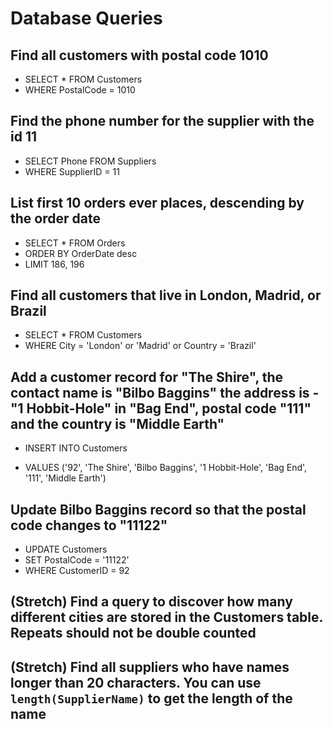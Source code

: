 # Database Queries

## Find all customers with postal code 1010

- SELECT \* FROM Customers
- WHERE PostalCode = 1010

## Find the phone number for the supplier with the id 11

- SELECT Phone FROM Suppliers
- WHERE SupplierID = 11

## List first 10 orders ever places, descending by the order date

- SELECT \* FROM Orders
- ORDER BY OrderDate desc
- LIMIT 186, 196

## Find all customers that live in London, Madrid, or Brazil

- SELECT \* FROM Customers
- WHERE City = 'London' or 'Madrid' or Country = 'Brazil'

## Add a customer record for "The Shire", the contact name is "Bilbo Baggins" the address is -"1 Hobbit-Hole" in "Bag End", postal code "111" and the country is "Middle Earth"

- INSERT INTO Customers

- VALUES ('92', 'The Shire', 'Bilbo Baggins', '1 Hobbit-Hole', 'Bag End', '111', 'Middle Earth')

## Update Bilbo Baggins record so that the postal code changes to "11122"

- UPDATE Customers
- SET PostalCode = '11122'
- WHERE CustomerID = 92

## (Stretch) Find a query to discover how many different cities are stored in the Customers table. Repeats should not be double counted

## (Stretch) Find all suppliers who have names longer than 20 characters. You can use `length(SupplierName)` to get the length of the name
